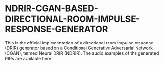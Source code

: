 # NDRIR-CGAN-BASED-DIRECTIONAL-ROOM-IMPULSE-RESPONSE-GENERATOR
This is the official implementation of a directional room impulse response (DRIR) generator based on a Conditional Generative Adversarial Network (CGAN), termed Neural DRIR (NDRIR). The audio examples of the generated RIRs are available here.
